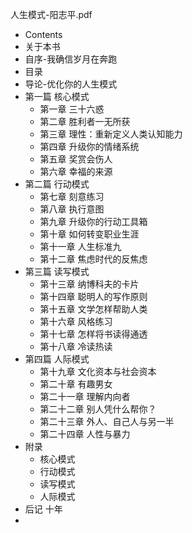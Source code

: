 人生模式-阳志平.pdf

- Contents
- 关于本书
- 自序-我确信岁月在奔跑
- 目录
- 导论-优化你的人生模式
- 第一篇 核心模式
  - 第一章 三十六惑
  - 第二章 胜利者一无所获
  - 第三章 理性：重新定义人类认知能力
  - 第四章 升级你的情绪系统
  - 第五章 奖赏会伤人
  - 第六章 幸福的来源
- 第二篇 行动模式
  - 第七章 刻意练习
  - 第八章 执行意图
  - 第九章 升级你的行动工具箱
  - 第十章 如何转变职业生涯
  - 第十一章 人生标准九
  - 第十二章 焦虑时代的反焦虑
- 第三篇 读写模式
  - 第十三章 纳博科夫的卡片
  - 第十四章 聪明人的写作原则
  - 第十五章 文学怎样帮助人类
  - 第十六章 风格练习
  - 第十七章 怎样将书读得通透
  - 第十八章 冷读热读
- 第四篇 人际模式
  - 第十九章 文化资本与社会资本
  - 第二十章 有趣男女
  - 第二十一章 理解内向者
  - 第二十二章 别人凭什么帮你？
  - 第二十三章 外人、自己人与另一半
  - 第二十四章 人性与暴力
- 附录
  - 核心模式
  - 行动模式
  - 读写模式
  - 人际模式
- 后记 十年
- 
